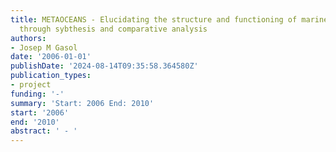 ```yaml
---
title: METAOCEANS - Elucidating the structure and functioning of marine ecosystems
  through sybthesis and comparative analysis
authors:
- Josep M Gasol
date: '2006-01-01'
publishDate: '2024-08-14T09:35:58.364580Z'
publication_types:
- project
funding: '-'
summary: 'Start: 2006 End: 2010'
start: '2006'
end: '2010'
abstract: ' - '
---
```

